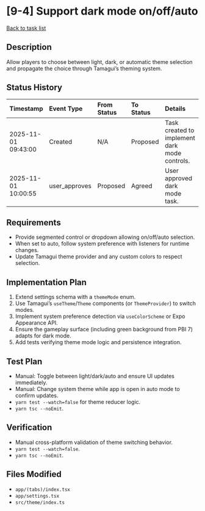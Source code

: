 # [9-4] Support dark mode on/off/auto

[Back to task list](../tasks.md)

## Description
Allow players to choose between light, dark, or automatic theme selection and propagate the choice through Tamagui’s theming system.

## Status History
| Timestamp | Event Type | From Status | To Status | Details | User |
| :-- | :-- | :-- | :-- | :-- | :-- |
| 2025-11-01 09:43:00 | Created | N/A | Proposed | Task created to implement dark mode controls. | ai_agent |
| 2025-11-01 10:00:55 | user_approves | Proposed | Agreed | User approved dark mode task. | user |

## Requirements
- Provide segmented control or dropdown allowing on/off/auto selection.
- When set to auto, follow system preference with listeners for runtime changes.
- Update Tamagui theme provider and any custom colors to respect selection.

## Implementation Plan
1. Extend settings schema with a `themeMode` enum.
2. Use Tamagui’s `useTheme`/`Theme` components (or `ThemeProvider`) to switch modes.
3. Implement system preference detection via `useColorScheme` or Expo Appearance API.
4. Ensure the gameplay surface (including green background from PBI 7) adapts for dark mode.
5. Add tests verifying theme mode logic and persistence integration.

## Test Plan
- Manual: Toggle between light/dark/auto and ensure UI updates immediately.
- Manual: Change system theme while app is open in auto mode to confirm updates.
- `yarn test --watch=false` for theme reducer logic.
- `yarn tsc --noEmit`.

## Verification
- Manual cross-platform validation of theme switching behavior.
- `yarn test --watch=false`.
- `yarn tsc --noEmit`.

## Files Modified
- `app/(tabs)/index.tsx`
- `app/settings.tsx`
- `src/theme/index.ts`

